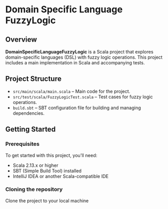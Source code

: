 # Domain Specific Language FuzzyLogic

## Overview
**DomainSpecificLanguageFuzzyLogic** is a Scala project that explores domain-specific languages (DSL) with fuzzy logic operations. This project includes a main implementation in Scala and accompanying tests.

## Project Structure
- `src/main/scala/main.scala` – Main code for the project.
- `src/test/scala/FuzzyLogicTest.scala` – Test cases for fuzzy logic operations.
- `build.sbt` – SBT configuration file for building and managing dependencies.

## Getting Started

### Prerequisites
To get started with this project, you'll need:
- Scala 2.13.x or higher
- SBT (Simple Build Tool) installed
- IntelliJ IDEA or another Scala-compatible IDE

### Cloning the repository
Clone the project to your local machine




